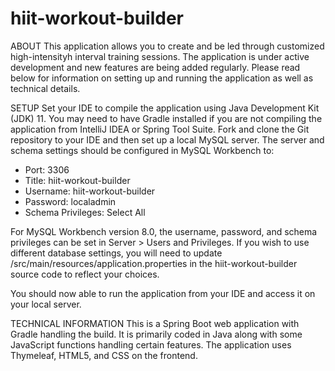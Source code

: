 # hiit-workout-builder


ABOUT
This application allows you to create and be led through customized high-intensityh interval training sessions. The application is under active development and new features are being added regularly. Please read below for information on setting up and running the application as well as technical details.


SETUP
Set your IDE to compile the application using Java Development Kit (JDK) 11. You may need to have Gradle installed if you are not compiling the application from IntelliJ IDEA or Spring Tool Suite. Fork and clone the Git repository to your IDE and then set up a local MySQL server. The server and schema settings should be configured in MySQL Workbench to:
- Port: 3306
- Title: hiit-workout-builder
- Username: hiit-workout-builder
- Password: localadmin
- Schema Privileges: Select All

For MySQL Workbench version 8.0, the username, password, and schema privileges can be set in Server > Users and Privileges. If you wish to use different database settings, you will need to update /src/main/resources/application.properties in the hiit-workout-builder source code to reflect your choices.

You should now able to run the application from your IDE and access it on your local server.


TECHNICAL INFORMATION
This is a Spring Boot web application with Gradle handling the build. It is primarily coded in Java along with some JavaScript functions handling certain features. The application uses Thymeleaf, HTML5, and CSS on the frontend.
